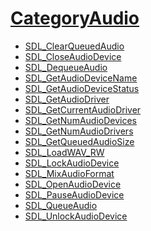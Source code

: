 # [CategoryAudio](CategoryAudio)

<!-- BEGIN CATEGORY LIST -->
- [SDL_ClearQueuedAudio](SDL_ClearQueuedAudio)
- [SDL_CloseAudioDevice](SDL_CloseAudioDevice)
- [SDL_DequeueAudio](SDL_DequeueAudio)
- [SDL_GetAudioDeviceName](SDL_GetAudioDeviceName)
- [SDL_GetAudioDeviceStatus](SDL_GetAudioDeviceStatus)
- [SDL_GetAudioDriver](SDL_GetAudioDriver)
- [SDL_GetCurrentAudioDriver](SDL_GetCurrentAudioDriver)
- [SDL_GetNumAudioDevices](SDL_GetNumAudioDevices)
- [SDL_GetNumAudioDrivers](SDL_GetNumAudioDrivers)
- [SDL_GetQueuedAudioSize](SDL_GetQueuedAudioSize)
- [SDL_LoadWAV_RW](SDL_LoadWAV_RW)
- [SDL_LockAudioDevice](SDL_LockAudioDevice)
- [SDL_MixAudioFormat](SDL_MixAudioFormat)
- [SDL_OpenAudioDevice](SDL_OpenAudioDevice)
- [SDL_PauseAudioDevice](SDL_PauseAudioDevice)
- [SDL_QueueAudio](SDL_QueueAudio)
- [SDL_UnlockAudioDevice](SDL_UnlockAudioDevice)
<!-- END CATEGORY LIST -->

